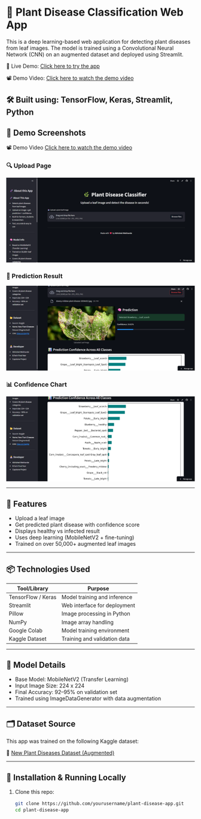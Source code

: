 # 🌿 Plant Disease Classification Web App

This is a deep learning-based web application for detecting plant diseases from leaf images. The model is trained using a Convolutional Neural Network (CNN) on an augmented dataset and deployed using Streamlit.

🔗 Live Demo: [Click here to try the app](https://plant-disease-app-abhishek.streamlit.app/)  

📽️ Demo Video: [Click here to watch the demo video](https://drive.google.com/file/d/1wQqX1X3hg1TbHYaCYQ3YYh1SM1fk_Tka/view?usp=sharing)

🛠️ Built using: TensorFlow, Keras, Streamlit, Python
---
## 📸 Demo Screenshots
📽️ Demo Video
[Click here to watch the demo video](https://drive.google.com/file/d/1wQqX1X3hg1TbHYaCYQ3YYh1SM1fk_Tka/view?usp=sharing)

### 🔍 Upload Page
![Upload Page](demo/ss1.png)

### 🧠 Prediction Result
![Prediction Result](demo/ss2.png)

### 📊 Confidence Chart
![Confidence Chart](demo/ss3.png)

---
## 🚀 Features

- Upload a leaf image
- Get predicted plant disease with confidence score
- Displays healthy vs infected result
- Uses deep learning (MobileNetV2 + fine-tuning)
- Trained on over 50,000+ augmented leaf images

---

## 📦 Technologies Used

| Tool/Library       | Purpose                          |
|--------------------|----------------------------------|
| TensorFlow / Keras | Model training and inference     |
| Streamlit          | Web interface for deployment     |
| Pillow             | Image processing in Python       |
| NumPy              | Image array handling             |
| Google Colab       | Model training environment       |
| Kaggle Dataset     | Training and validation data     |

---

## 🧠 Model Details

- Base Model: MobileNetV2 (Transfer Learning)
- Input Image Size: 224 x 224
- Final Accuracy: 92–95% on validation set
- Trained using ImageDataGenerator with data augmentation

---

## 🗂️ Dataset Source

This app was trained on the following Kaggle dataset:

🔗 [New Plant Diseases Dataset (Augmented)](https://www.kaggle.com/datasets/vipoooool/new-plant-diseases-dataset)

---

## 📂 Installation & Running Locally

1. Clone this repo:
   ```bash
   git clone https://github.com/yourusername/plant-disease-app.git
   cd plant-disease-app
